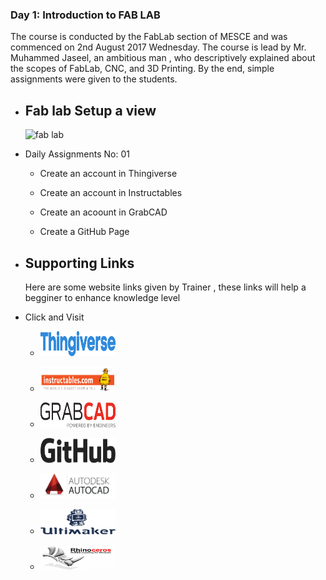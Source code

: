 
### Day 1:  Introduction to FAB LAB

The course is conducted by the FabLab section of MESCE and was commenced on 2nd August 2017 Wednesday. The course is lead by Mr. Muhammed Jaseel, an ambitious man , who descriptively explained about the scopes of FabLab, CNC, and 3D Printing. By the end, simple assignments were given to the students.

- Fab lab Setup a view
   -
  ![fab lab](https://user-images.githubusercontent.com/30692774/28934103-4cb9ab5e-789d-11e7-9e01-2a1906641b1f.jpg)


- Daily Assignments No: 01

   - Create an account in Thingiverse

   - Create an account in Instructables

   - Create an acoount in GrabCAD

   - Create a GitHub Page


- ## Supporting Links

     Here are some website links given by Trainer , these links will help a begginer to enhance knowledge level

-  Click and Visit

     - [<img src="lt.png" Height="40" Width="120">](https://www.thingiverse.com)


     - [<img src="li.gif" Height="40" Width="120">](https://www.instructables.com)


     - [<img src="lgg.png" Height="40" Width="120">](https://github.com)


     - [<img src="lg.png" Height="40" Width="120">](https://grabcad.com)


     - [<img src="la.png" Height="40" Width="120">](https://www.autodesk.in)
    

     - [<img src="lul.png" Height="40" Width="120">](https://ultimaker.com)

      
     - [<img src="lrl.jpg" Height="40" Width="120">](https://www.rhino3d.com)
